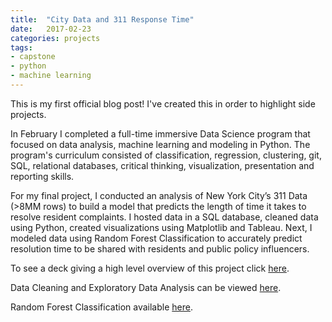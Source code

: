 ```yaml
---
title:  "City Data and 311 Response Time"
date:   2017-02-23
categories: projects
tags:
- capstone
- python
- machine learning
---
```


This is my first official blog post! I've created this in order to highlight side projects.

In February I completed a full-time immersive Data Science program that focused on data analysis, machine learning and modeling in Python. The program's curriculum consisted of classification, regression, clustering, git, SQL, relational databases, critical thinking, visualization, presentation and reporting skills.

For my final project, I conducted an analysis of New York City’s 311 Data (>8MM rows) to build a model that predicts the length of time it takes to resolve resident complaints. I hosted data in a SQL database, cleaned data using Python, created visualizations using Matplotlib and Tableau. Next, I modeled data using Random Forest Classification to accurately predict resolution time to be shared with residents and public policy influencers.

To see a deck giving a high level overview of this project click [here](https://github.com/ddemoray/GA-DSI-projects/blob/master/capstone/Capstone%20Keynote.pdf).

Data Cleaning and Exploratory Data Analysis can be viewed [here](https://github.com/ddemoray/GA-DSI-projects/blob/master/capstone/Capstone%20Data%20Cleaning%20&%20EDA.ipynb).

Random Forest Classification available [here](https://github.com/ddemoray/GA-DSI-projects/blob/master/capstone/Capstone%20Random%20Forest%20Model.ipynb).